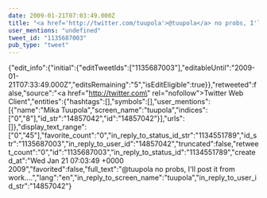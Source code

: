 ```yaml
---
date: 2009-01-21T07:03:49.000Z
title: "<a href='http://twitter.com/tuupola'>@tuupola</a> no probs, I'll post it from work....″"
user_mentions: "undefined"
tweet_id: "1135687003"
pub_type: "tweet"
---
```

{"edit_info":{"initial":{"editTweetIds":["1135687003"],"editableUntil":"2009-01-21T07:33:49.000Z","editsRemaining":"5","isEditEligible":true}},"retweeted":false,"source":"<a href=\"http://twitter.com\" rel=\"nofollow\">Twitter Web Client</a>","entities":{"hashtags":[],"symbols":[],"user_mentions":[{"name":"Mika Tuupola","screen_name":"tuupola","indices":["0","8"],"id_str":"14857042","id":"14857042"}],"urls":[]},"display_text_range":["0","45"],"favorite_count":"0","in_reply_to_status_id_str":"1134551789","id_str":"1135687003","in_reply_to_user_id":"14857042","truncated":false,"retweet_count":"0","id":"1135687003","in_reply_to_status_id":"1134551789","created_at":"Wed Jan 21 07:03:49 +0000 2009","favorited":false,"full_text":"@tuupola no probs, I'll post it from work....","lang":"en","in_reply_to_screen_name":"tuupola","in_reply_to_user_id_str":"14857042"}
